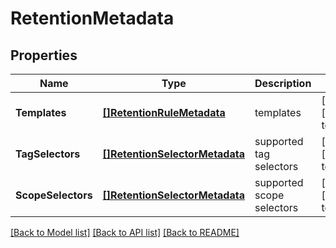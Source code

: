 # RetentionMetadata

## Properties
Name | Type | Description | Notes
------------ | ------------- | ------------- | -------------
**Templates** | [**[]RetentionRuleMetadata**](RetentionRuleMetadata.md) | templates | [optional] [default to null]
**TagSelectors** | [**[]RetentionSelectorMetadata**](RetentionSelectorMetadata.md) | supported tag selectors | [optional] [default to null]
**ScopeSelectors** | [**[]RetentionSelectorMetadata**](RetentionSelectorMetadata.md) | supported scope selectors | [optional] [default to null]

[[Back to Model list]](../README.md#documentation-for-models) [[Back to API list]](../README.md#documentation-for-api-endpoints) [[Back to README]](../README.md)


